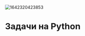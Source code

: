 ![1642320423853](https://github.com/EdSever/python_hugs/blob/main/images/python-boo.jpg)


# Задачи на Python
